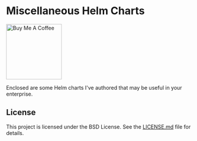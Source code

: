 # Miscellaneous Helm Charts

<a href="https://www.buymeacoffee.com/naterator" target="_blank">
<img src="https://cdn.buymeacoffee.com/buttons/v2/default-red.png"
  alt="Buy Me A Coffee" style="width: 150px !important;" ></a>

Enclosed are some Helm charts I've authored that may be useful
in your enterprise.

## License

This project is licensed under the BSD License. See the
[LICENSE.md](LICENSE.md) file for details.
